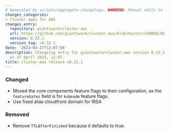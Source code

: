 ```yaml
---
# Generated by scripts/aggregate-changelogs. WARNING: Manual edits to this files will be overwritten.
changes_categories:
- Cluster apps for AWS
changes_entry:
  repository: giantswarm/cluster-aws
  url: https://github.com/giantswarm/cluster-aws/blob/master/CHANGELOG.md#0321---2023-04-27
  version: 0.32.1
  version_tag: v0.32.1
date: '2023-04-27T12:07:56'
description: Changelog entry for giantswarm/cluster-aws version 0.32.1, published
  on 27 April 2023, 12:07.
title: cluster-aws release v0.32.1
---
```


### Changed
- Moved the core components feature flags to their configuration, as the `featureGates` field is for `kubeadm` feature flags.
- Use fixed alias cloudfront domain for IRSA
### Removed
- Remove `TTLAfterFinished` because it defaults to true.

